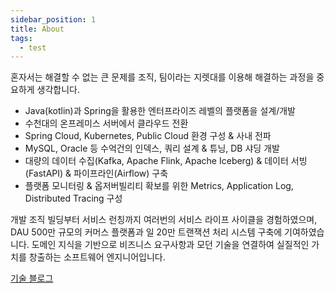 ```yaml
---
sidebar_position: 1
title: About
tags:
  - test
---
```


혼자서는 해결할 수 없는 큰 문제를 조직, 팀이라는 지렛대를 이용해 해결하는 과정을 중요하게 생각합니다.

- Java(kotlin)과 Spring을 활용한 엔터프라이즈 레벨의 플랫폼을 설계/개발
- 수천대의 온프레미스 서버에서 클라우드 전환
- Spring Cloud, Kubernetes, Public Cloud 환경 구성 & 사내 전파
- MySQL, Oracle 등 수억건의 인덱스, 쿼리 설계 & 튜닝, DB 샤딩 개발
- 대량의 데이터 수집(Kafka, Apache Flink, Apache Iceberg) & 데이터 서빙(FastAPI) & 파이프라인(Airflow) 구축
- 플랫폼 모니터링 & 옵저버빌리티 확보를 위한 Metrics, Application Log, Distributed Tracing 구성

개발 조직 빌딩부터 서비스 런칭까지 여러번의 서비스 라이프 사이클을 경험하였으며, DAU 500만 규모의 커머스 플랫폼과 일 20만 트랜잭션 처리 시스템 구축에 기여하였습니다.
도메인 지식을 기반으로 비즈니스 요구사항과 모던 기술을 연결하여 실질적인 가치를 창출하는 소프트웨어 엔지니어입니다.

[기술 블로그](https://chk386.github.io/blog/arch)
